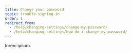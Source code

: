 ```yaml
---
title: Change your password
topic: trouble-signing-in
order: 1
redirect_from:
  - /help/changing-settings/change-my-password/
  - /help/changing-settings/how-do-i-change-my-password/
---
```


lorem ipsum.
